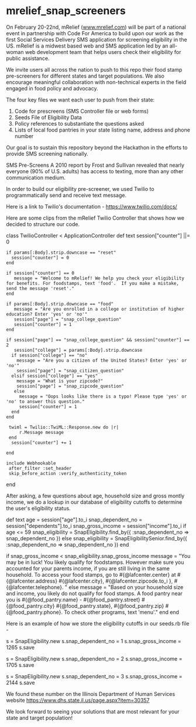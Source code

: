 # mrelief_snap_screeners

On February 20-22nd, mRelief (www.mrelief.com) will be part of a national event in partnership with Code For America to build upon our work as the first Social Services Delivery SMS application for screening eligibility in the US. mRelief is a midwest based web and SMS application led by an all-woman web development team that helps users check their eligibility for public assistance.

We invite users all across the nation to push to this repo their food stamp pre-screeners for different states and target populations.  We also encourage meaningful collaboration with non-technical experts in the field engaged in food policy and advocacy.

The four key files we want each user to push from their state:
1) Code for prescreens (SMS Controller file or web forms)
2) Seeds File of Eligibility Data
3) Policy references to substantiate the questions asked
4) Lists of local food pantries in your state listing name, address and phone number

Our goal is to sustain this repository beyond the Hackathon in the efforts to provide SMS screening nationally.


SMS Pre-Screens
A 2010 report by Frost and Sullivan revealed that nearly everyone (90% of U.S. adults) has access to texting, more than any other communication medium.

In order to build our eligibility pre-screener, we used Twilio to programmatically send and receive text message.

Here is a link to Twilio's documentation - https://www.twilio.com/docs/

Here are some clips from the mRelief Twilio Controller that shows how we decided to structure our code.


class TwilioController < ApplicationController
  def text
    session["counter"] ||= 0

    if params[:Body].strip.downcase == "reset"
      session["counter"] = 0
    end

    if session["counter"] == 0
       message = "Welcome to mRelief! We help you check your eligibility for benefits. For foodstamps, text 'food'.  If you make a mistake, send the message 'reset'."
    end

    if params[:Body].strip.downcase == "food"
       message = "Are you enrolled in a college or institution of higher education? Enter 'yes' or 'no'"
       session["page"] = "snap_college_question"
       session["counter"] = 1
    end

    if session["page"] == "snap_college_question" && session["counter"] == 2
       session["college"] = params[:Body].strip.downcase
      if session["college"] == "no"
        message = "Are you a citizen of the United States? Enter 'yes' or 'no'"
        session["page"] = "snap_citizen_question"
      elsif session["college"] == "yes"
        message = "What is your zipcode?"
        session["page"] = "snap_zipcode_question"
       else
         message = "Oops looks like there is a typo! Please type 'yes' or 'no' to answer this question."
         session["counter"] = 1
      end
    end

     twiml = Twilio::TwiML::Response.new do |r|
         r.Message message
     end
      session["counter"] += 1

    end

    include Webhookable
     after_filter :set_header
     skip_before_action :verify_authenticity_token

end


After asking, a few questions about age, household size and gross montly income, we do a lookup in our database of eligibility cutoffs to determine the user's eligibility status.

def text
  age = session["age"].to_i
  snap_dependent_no = session["dependents"].to_i
  snap_gross_income = session["income"].to_i
   if age <= 59
     snap_eligibility = SnapEligibility.find_by({ :snap_dependent_no => snap_dependent_no })
   else
     snap_eligibility = SnapEligibilitySenior.find_by({ :snap_dependent_no => snap_dependent_no })
   end

  if snap_gross_income < snap_eligibility.snap_gross_income
    message = "You may be in luck! You likely qualify for foodstamps. However make sure you accounted for your parents income, if you are still living in the same household.  To access your food stamps, go to #{@lafcenter.center} at #{@lafcenter.address} #{@lafcenter.city}, #{@lafcenter.zipcode.to_i }, #{@lafcenter.telephone}. "
  else
   message = "Based on your household size and income, you likely do not qualify for food stamps. A food pantry near you is #{@food_pantry.name} - #{@food_pantry.street} #{@food_pantry.city} #{@food_pantry.state}, #{@food_pantry.zip} #{@food_pantry.phone}. To check other programs, text 'menu'."
   end
 end


Here is an example of how we store the eligibility cutoffs in our seeds.rb file -


s = SnapEligibility.new
s.snap_dependent_no = 1
s.snap_gross_income = 1265
s.save

s = SnapEligibility.new
s.snap_dependent_no = 2
s.snap_gross_income = 1705
s.save

s = SnapEligibility.new
s.snap_dependent_no = 3
s.snap_gross_income = 2144
s.save

We found these number on the Illinois Department of Human Services website
https://www.dhs.state.il.us/page.aspx?item=30357


We look forward to seeing your solutions that are most relevant for your state and target population!
